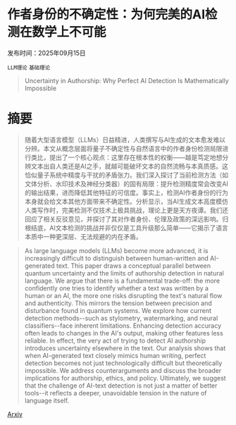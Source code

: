 # 作者身份的不确定性：为何完美的AI检测在数学上不可能

发布时间：2025年09月15日

`LLM理论` `基础理论`

> Uncertainty in Authorship: Why Perfect AI Detection Is Mathematically Impossible

# 摘要

> 随着大型语言模型（LLMs）日益精进，人类撰写与AI生成的文本愈发难以分辨。本文从概念层面将量子不确定性与自然语言中的作者身份检测局限进行类比，提出了一个核心观点：这里存在根本性的权衡——越是笃定地想分辨文本出自人类还是AI之手，就越可能破坏文本的自然流畅与本真质感。这恰似量子系统中精度与干扰的矛盾张力。我们深入探讨了当前检测方法（如文体分析、水印技术及神经分类器）的固有局限：提升检测精度常会改变AI的输出结果，进而降低其他特征的可信度。事实上，检测AI作者身份的行为本身就会给文本其他方面带来不确定性。分析显示，当AI生成文本高度模仿人类写作时，完美检测不仅技术上极具挑战，理论上更是天方夜谭。我们还回应了相关反驳意见，并探讨了其对作者身份、伦理及政策的深远影响。归根结底，AI文本检测的挑战并非仅仅是工具升级那么简单——它揭示了语言本质中一种更深层、无法规避的内在矛盾。

> As large language models (LLMs) become more advanced, it is increasingly difficult to distinguish between human-written and AI-generated text. This paper draws a conceptual parallel between quantum uncertainty and the limits of authorship detection in natural language. We argue that there is a fundamental trade-off: the more confidently one tries to identify whether a text was written by a human or an AI, the more one risks disrupting the text's natural flow and authenticity. This mirrors the tension between precision and disturbance found in quantum systems. We explore how current detection methods--such as stylometry, watermarking, and neural classifiers--face inherent limitations. Enhancing detection accuracy often leads to changes in the AI's output, making other features less reliable. In effect, the very act of trying to detect AI authorship introduces uncertainty elsewhere in the text. Our analysis shows that when AI-generated text closely mimics human writing, perfect detection becomes not just technologically difficult but theoretically impossible. We address counterarguments and discuss the broader implications for authorship, ethics, and policy. Ultimately, we suggest that the challenge of AI-text detection is not just a matter of better tools--it reflects a deeper, unavoidable tension in the nature of language itself.

[Arxiv](https://arxiv.org/abs/2509.11915)